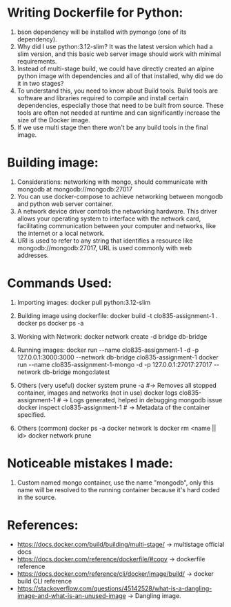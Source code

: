 # Writing Dockerfile for Python:
1. bson dependency will be installed with pymongo (one of its dependency).
2. Why did I use python:3.12-slim? It was the latest version which had a slim version, and this basic web server image should work with minimal requirements.
3. Instead of multi-stage build, we could have directly created an alpine python image with dependencies and all of that installed, why did we do it in two stages?
4. To understand this, you need to know about Build tools. Build tools are software and libraries required to compile and install certain dependencies, especially those that need to be built from source. These tools are often not needed at runtime and can significantly increase the size of the Docker image. 
5. If we use multi stage then there won't be any build tools in the final image. 

# Building image:
1. Considerations: networking with mongo, should communicate with mongodb at mongodb://mongodb:27017
2. You can use docker-compose to achieve networking between mongodb and python web server container.
3. A network device driver controls the networking hardware. This driver allows your operating system to interface with the network card, facilitating communication between your computer and networks, like the internet or a local network.
4. URI is used to refer to any string that identifies a resource like mongodb://mongodb:27017, URL is used commonly with web addresses.

# Commands Used:
1. Importing images: 
    docker pull python:3.12-slim

2. Building image using dockerfile:
    docker build -t clo835-assignment-1 .
    docker ps
    docker ps -a

3. Working with Network: 
    docker network create -d bridge db-bridge

4. Running images:
    docker run --name clo835-assignment-1 -d -p 127.0.0.1:3000:3000  --network db-bridge clo835-assignment-1 
    docker run --name clo835-assignment-1-mongo -d -p 127.0.0.1:27017:27017  --network db-bridge mongo:latest 

5. Others (very useful) 
    docker system prune -a          #-> Removes all stopped container, images and networks (not in use)
    docker logs clo835-assignment-1 # -> Logs generated, helped in debugging mongodb issue
    docker inspect clo835-assignment-1   # -> Metadata of the container specified.

6. Others (common)
    docker ps -a
    docker network ls
    docker rm <name || id>
    docker network prune

# Noticeable mistakes I made:
1. Custom named mongo container, use the name "mongodb", only this name will be resolved to the running container because it's hard coded in the source.

# References:
- https://docs.docker.com/build/building/multi-stage/ -> multistage official docs
- https://docs.docker.com/reference/dockerfile/#copy -> dockerfile reference
- https://docs.docker.com/reference/cli/docker/image/build/ -> docker build CLI reference
- https://stackoverflow.com/questions/45142528/what-is-a-dangling-image-and-what-is-an-unused-image -> Dangling image.